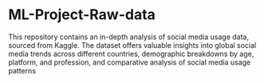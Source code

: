 # ML-Project-Raw-data
This repository contains an in-depth analysis of social media usage data, sourced from Kaggle. The dataset offers valuable insights into global social media trends across different countries, demographic breakdowns by age, platform, and profession, and comparative analysis of social media usage patterns
